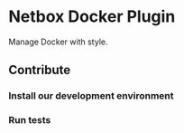 # Netbox Docker Plugin

Manage Docker with style.

## Contribute

### Install our development environment

### Run tests
